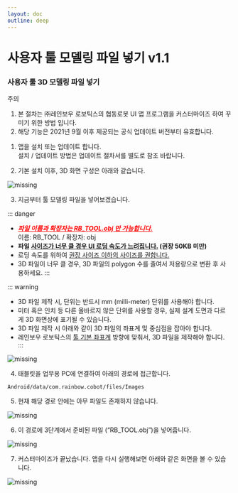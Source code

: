 ```yaml
---
layout: doc
outline: deep
---
```


# 사용자 툴 모델링 파일 넣기 v1.1

### 사용자 툴 3D 모델링 파일 넣기

<div class="warning custom-block">
  <p class="custom-block-title">주의</p>
  <ol>
    <li>
      본 절차는 ㈜레인보우 로보틱스의 협동로봇 UI 앱 프로그램을 커스터마이즈 하여 꾸미기 위한 방법 입니다.
    </li>
    <li>
      해당 기능은 2021년 9월 이후 제공되는 공식 업데이트 버전부터 유효합니다.
    </li>
  </ol>
</div>

1. 앱을 설치 또는 업데이트 합니다.<br>
   설치 / 업데이트 방법은 업데이트 절차서를 별도로 참조 바랍니다.

2. 기본 설치 이후, 3D 화면 구성은 아래와 같습니다.

![missing](/technical_docs/common/user_tool_modeling/2.png)

3. 지금부터 툴 모델링 파일을 넣어보겠습니다.

::: danger

- **_<span style="color:red;"><u>파일 이름과 확장자는 RB_TOOL.obj 만 가능합니다.</u></span>_**<br>
  이름: RB_TOOL / 확장자: obj
- **파일 <u>사이즈가 너무 클 경우 UI 로딩 속도가 느려집니다.</u> (권장 50KB 미만)**
- 로딩 속도를 위하여 <u>권장 사이즈 이하의 사이즈를 권합니다.</u>
- 3D 파일이 너무 클 경우, 3D 파일의 polygon 수를 줄여서 저용량으로 변환 후 사용하세요.
  :::

::: warning

- 3D 파일 제작 시, 단위는 반드시 mm (milli-meter) 단위를 사용해야 합니다.
- 미터 혹은 인치 등 다른 올바르지 않은 단위를 사용할 경우, 실제 설계 도면과 다르게 3D 화면상에 표기될 수 있습니다.
- 3D 파일 제작 시 아래와 같이 3D 파일의 좌표계 및 중심점을 잡아야 합니다.
- 레인보우 로보틱스의 <u>툴 기본 좌표계</u> 방향에 맞춰서, 3D 파일을 제작해야 합니다.
  :::

![missing](/technical_docs/common/user_tool_modeling/3.png)

4. 태블릿을 업무용 PC에 연결하여 아래의 경로에 접근합니다.

```
Android/data/com.rainbow.cobot/files/Images
```

5. 현재 해당 경로 안에는 아무 파일도 존재하지 않습니다.

![missing](/technical_docs/common/user_tool_modeling/5.png)

6. 이 경로에 3단계에서 준비된 파일 (“RB_TOOL.obj”)을 넣어줍니다.

![missing](/technical_docs/common/user_tool_modeling/6.png)

7. 커스터마이즈가 끝났습니다. 앱을 다시 실행해보면 아래와 같은 화면을 볼 수 있습니다.

![missing](/technical_docs/common/user_tool_modeling/7.png)
